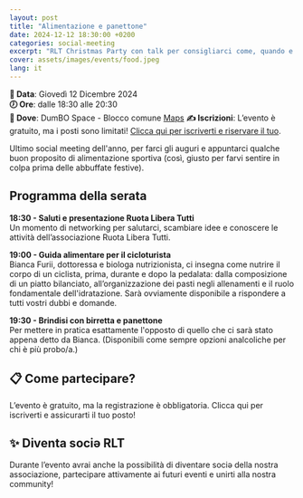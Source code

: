 ```yaml
---
layout: post
title: "Alimentazione e panettone"
date: 2024-12-12 18:30:00 +0200
categories: social-meeting
excerpt: "RLT Christmas Party con talk per consigliarci come, quando e cosa mangiare quando siamo in sella e fuori sella"
cover: assets/images/events/food.jpeg
lang: it
---
```


**📅 Data**: Giovedì 12 Dicembre 2024\
**🕖 Ore**: dalle 18:30 alle 20:30\
**📍 Dove**: DumBO Space - Blocco comune [Maps](https://maps.app.goo.gl/UpHT9WyYLxS9EJJi9)
**✍️ Iscrizioni**: L’evento è gratuito, ma i posti sono limitati! [Clicca qui per iscriverti e riservare il tuo](https://forms.gle/9YQcEidGjYrdTRxL9).

Ultimo social meeting dell'anno, per farci gli auguri e appuntarci qualche buon proposito di alimentazione sportiva (così, giusto per farvi sentire in colpa prima delle abbuffate festive).

## Programma della serata

**18:30 -  Saluti e presentazione Ruota Libera Tutti**\
Un momento di networking per salutarci, scambiare idee e conoscere le attività dell’associazione Ruota Libera Tutti.

**19:00 - Guida alimentare per il cicloturista**\
Bianca Furii, dottoressa e biologa nutrizionista, ci insegna come nutrire il corpo di un ciclista, prima, durante e dopo la pedalata: dalla composizione di un piatto bilanciato, all’organizzazione dei pasti negli allenamenti e il ruolo fondamentale dell'idratazione.
Sarà ovviamente disponibile a rispondere a tutti vostri dubbi e domande.

**19:30 - Brindisi con birretta e panettone**\
Per mettere in pratica esattamente l'opposto di quello che ci sarà stato appena detto da Bianca. (Disponibili come sempre opzioni analcoliche per chi è più probo/a.)

## 📋 Come partecipare?
L’evento è gratuito, ma la registrazione è obbligatoria. Clicca qui per iscriverti e assicurarti il tuo posto!

## ✨ Diventa sociə RLT
Durante l’evento avrai anche la possibilità di diventare sociə della nostra associazione, partecipare attivamente ai futuri eventi e unirti alla nostra community!
